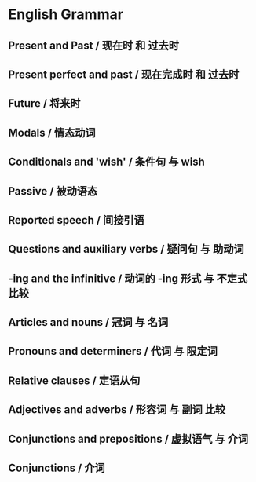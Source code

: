 # English Grammar

## Present and Past / 现在时 和 过去时

## Present perfect and past / 现在完成时 和 过去时

## Future / 将来时

## Modals / 情态动词

## Conditionals and 'wish' / 条件句 与 wish

## Passive / 被动语态

## Reported speech / 间接引语

## Questions and auxiliary verbs / 疑问句 与 助动词

## -ing and the infinitive / 动词的 -ing 形式 与 不定式比较

## Articles and nouns / 冠词 与 名词

## Pronouns and determiners / 代词 与 限定词

## Relative clauses / 定语从句

## Adjectives and adverbs / 形容词 与 副词 比较

## Conjunctions and prepositions / 虚拟语气 与 介词

## Conjunctions / 介词
